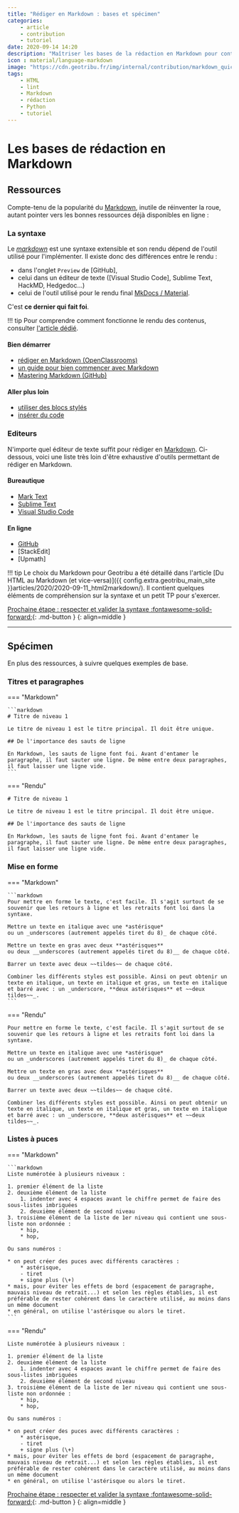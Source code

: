 ```yaml
---
title: "Rédiger en Markdown : bases et spécimen"
categories:
    - article
    - contribution
    - tutoriel
date: 2020-09-14 14:20
description: "Maîtriser les bases de la rédaction en Markdown pour contribuer à Geotribu et exemples de mise en forme."
icon : material/language-markdown
image: "https://cdn.geotribu.fr/img/internal/contribution/markdown_quick_exemple_rendu.png"
tags:
    - HTML
    - lint
    - Markdown
    - rédaction
    - Python
    - tutoriel
---
```


# Les bases de rédaction en Markdown

## Ressources

Compte-tenu de la popularité du [Markdown], inutile de réinventer la roue, autant pointer vers les bonnes ressources déjà disponibles en ligne :

### La syntaxe

Le _[markdown]_ est une syntaxe extensible et son rendu dépend de l'outil utilisé pour l'implémenter. Il existe donc des différences entre le rendu :

- dans l'onglet `Preview` de [GitHub],
- celui dans un éditeur de texte ([Visual Studio Code], Sublime Text, HackMD, Hedgedoc...)
- celui de l'outil utilisé pour le rendu final [MkDocs / Material](https://squidfunk.github.io/mkdocs-material/).

C'est **ce dernier qui fait foi**.

!!! tip
    Pour comprendre comment fonctionne le rendu des contenus, consulter [l'article dédié](../internal/markdown_engine.md).

#### Bien démarrer

- [rédiger en Markdown (OpenClassrooms)](https://openclassrooms.com/fr/courses/1304236-redigez-en-markdown/)
- [un guide pour bien commencer avec Markdown](https://blog.wax-o.com/2014/04/tutoriel-un-guide-pour-bien-commencer-avec-markdown/)
- [Mastering Markdown (GitHub)](https://guides.github.com/features/mastering-markdown/)

#### Aller plus loin

- [utiliser des blocs stylés](https://squidfunk.github.io/mkdocs-material/reference/admonitions/)
- [insérer du code](https://squidfunk.github.io/mkdocs-material/reference/code-blocks/)

### Editeurs

N'importe quel éditeur de texte suffit pour rédiger en [Markdown]. Ci-dessous, voici une liste très loin d'être exhaustive d'outils permettant de rédiger en Markdown.

#### Bureautique

- [Mark Text](https://github.com/marktext/marktext#download-and-installation)
- [Sublime Text](https://putaindecode.io/articles/sublime-text-en-tant-qu-editeur-markdown/)
- [Visual Studio Code](https://code.visualstudio.com/docs/languages/markdown)

#### En ligne

- [GitHub](https://docs.github.com/en/github/writing-on-github)
- [StackEdit]
- [Upmath]

!!! tip
    Le choix du Markdown pour Geotribu a été détaillé dans l'article [Du HTML au Markdown (et vice-versa)]({{ config.extra.geotribu_main_site }}articles/2020/2020-09-11_html2markdown/). Il contient quelques éléments de compréhension sur la syntaxe et un petit TP pour s'exercer.

[Prochaine étape : respecter et valider la syntaxe :fontawesome-solid-forward:](markdown_quality.md){: .md-button }
{: align=middle }

----

## Spécimen

En plus des ressources, à suivre quelques exemples de base.

### Titres et paragraphes

<!-- markdownlint-disable MD046 -->
=== "Markdown"

    ```markdown
    # Titre de niveau 1

    Le titre de niveau 1 est le titre principal. Il doit être unique.

    ## De l'importance des sauts de ligne

    En Markdown, les sauts de ligne font foi. Avant d'entamer le paragraphe, il faut sauter une ligne. De même entre deux paragraphes, il faut laisser une ligne vide.
    ```

=== "Rendu"

    # Titre de niveau 1

    Le titre de niveau 1 est le titre principal. Il doit être unique.

    ## De l'importance des sauts de ligne

    En Markdown, les sauts de ligne font foi. Avant d'entamer le paragraphe, il faut sauter une ligne. De même entre deux paragraphes, il faut laisser une ligne vide.

### Mise en forme

=== "Markdown"

    ```markdown
    Pour mettre en forme le texte, c'est facile. Il s'agit surtout de se souvenir que les retours à ligne et les retraits font loi dans la syntaxe.

    Mettre un texte en italique avec une *astérisque*
    ou un _underscores (autrement appelés tiret du 8)_ de chaque côté.

    Mettre un texte en gras avec deux **astérisques**
    ou deux __underscores (autrement appelés tiret du 8)__ de chaque côté.

    Barrer un texte avec deux ~~tildes~~ de chaque côté.

    Combiner les différents styles est possible. Ainsi on peut obtenir un texte en italique, un texte en italique et gras, un texte en italique et barré avec : un _underscore, **deux astérisques** et ~~deux tildes~~_.
    ```

=== "Rendu"

    Pour mettre en forme le texte, c'est facile. Il s'agit surtout de se souvenir que les retours à ligne et les retraits font loi dans la syntaxe.

    Mettre un texte en italique avec une *astérisque*
    ou un _underscores (autrement appelés tiret du 8)_ de chaque côté.

    Mettre un texte en gras avec deux **astérisques**
    ou deux __underscores (autrement appelés tiret du 8)__ de chaque côté.

    Barrer un texte avec deux ~~tildes~~ de chaque côté.

    Combiner les différents styles est possible. Ainsi on peut obtenir un texte en italique, un texte en italique et gras, un texte en italique et barré avec : un _underscore, **deux astérisques** et ~~deux tildes~~_.

### Listes à puces

=== "Markdown"

    ```markdown
    Liste numérotée à plusieurs niveaux :

    1. premier élément de la liste
    2. deuxième élément de la liste
        1. indenter avec 4 espaces avant le chiffre permet de faire des sous-listes imbriquées
        2. deuxième élément de second niveau
    3. troisième élément de la liste de 1er niveau qui contient une sous-liste non ordonnée :
        * hip,
        * hop,

    Ou sans numéros :

    * on peut créer des puces avec différents caractères :
        * astérisque,
        - tiret
        + signe plus (\+)
    * mais, pour éviter les effets de bord (espacement de paragraphe, mauvais niveau de retrait...) et selon les règles établies, il est préférable de rester cohérent dans le caractère utilisé, au moins dans un même document
    * en général, on utilise l'astérisque ou alors le tiret.
    ```

=== "Rendu"

    Liste numérotée à plusieurs niveaux :

    1. premier élément de la liste
    2. deuxième élément de la liste
        1. indenter avec 4 espaces avant le chiffre permet de faire des sous-listes imbriquées
        2. deuxième élément de second niveau
    3. troisième élément de la liste de 1er niveau qui contient une sous-liste non ordonnée :
        * hip,
        * hop,

    Ou sans numéros :

    * on peut créer des puces avec différents caractères :
        * astérisque,
        - tiret
        + signe plus (\+)
    * mais, pour éviter les effets de bord (espacement de paragraphe, mauvais niveau de retrait...) et selon les règles établies, il est préférable de rester cohérent dans le caractère utilisé, au moins dans un même document
    * en général, on utilise l'astérisque ou alors le tiret.
<!-- markdownlint-enable MD046 -->

[Prochaine étape : respecter et valider la syntaxe :fontawesome-solid-forward:](markdown_quality.md){: .md-button }
{: align=middle }

<!-- Hyperlinks references -->
[Markdown]: https://daringfireball.net/projects/markdown/

